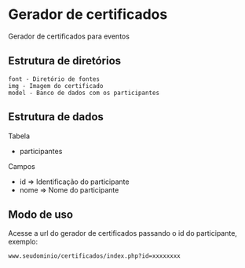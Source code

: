 # Gerador de certificados

Gerador de certificados para eventos

## Estrutura de diretórios
```
font - Diretório de fontes
img - Imagem do certificado
model - Banco de dados com os participantes
```

## Estrutura de dados
Tabela
* participantes

Campos
* id => Identificação do participante
* nome => Nome do participante

## Modo de uso
Acesse a url do gerador de certificados passando o id do participante, exemplo:
```
www.seudominio/certificados/index.php?id=xxxxxxxx
```